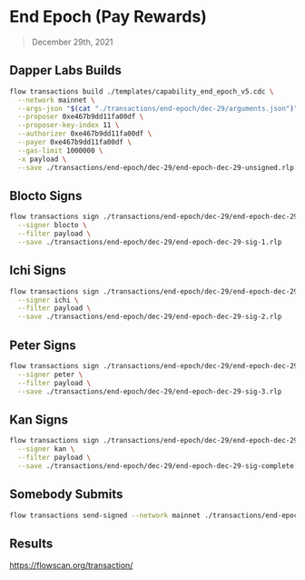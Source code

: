 # End Epoch (Pay Rewards)
> December 29th, 2021


## Dapper Labs Builds

```sh
flow transactions build ./templates/capability_end_epoch_v5.cdc \
  --network mainnet \
  --args-json "$(cat "./transactions/end-epoch/dec-29/arguments.json")" \
  --proposer 0xe467b9dd11fa00df \
  --proposer-key-index 11 \
  --authorizer 0xe467b9dd11fa00df \
  --payer 0xe467b9dd11fa00df \
  --gas-limit 1000000 \
  -x payload \
  --save ./transactions/end-epoch/dec-29/end-epoch-dec-29-unsigned.rlp
```

## Blocto Signs

```sh
flow transactions sign ./transactions/end-epoch/dec-29/end-epoch-dec-29-unsigned.rlp \
  --signer blocto \
  --filter payload \
  --save ./transactions/end-epoch/dec-29/end-epoch-dec-29-sig-1.rlp
```

## Ichi Signs

```sh
flow transactions sign ./transactions/end-epoch/dec-29/end-epoch-dec-29-sig-1.rlp \
  --signer ichi \
  --filter payload \
  --save ./transactions/end-epoch/dec-29/end-epoch-dec-29-sig-2.rlp
```

## Peter Signs

```sh
flow transactions sign ./transactions/end-epoch/dec-29/end-epoch-dec-29-sig-2.rlp \
  --signer peter \
  --filter payload \
  --save ./transactions/end-epoch/dec-29/end-epoch-dec-29-sig-3.rlp
```

## Kan Signs

```sh
flow transactions sign ./transactions/end-epoch/dec-29/end-epoch-dec-29-sig-3.rlp \
  --signer kan \
  --filter payload \
  --save ./transactions/end-epoch/dec-29/end-epoch-dec-29-sig-complete.rlp
```

## Somebody Submits

```sh
flow transactions send-signed --network mainnet ./transactions/end-epoch/dec-29/end-epoch-dec-29-sig-complete.rlp
```

## Results

https://flowscan.org/transaction/
